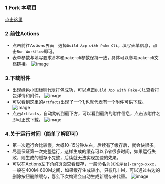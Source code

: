 ### 1.Fork 本项目

[点击这里](https://github.com/tw93/Pake/fork)

### 2.前往Actions
- 点击前往Actions界面，选择`Build App with Pake-Cli`，填写表单信息，点击`Run Workflow`即可。
- 表单参数与填写要求基本和pake-cli参数保持一致，具体可以参考pake-cli文档[链接](https://github.com/tw93/Pake/blob/master/bin/README.md#%E7%94%A8%E6%B3%95)。
![image](https://user-images.githubusercontent.com/28218658/224034379-40d623ed-df91-4006-835d-ee852fcb55d4.png)

### 3.下载附件
- 出现绿色小图标则代表打包成功，可以点击`Build App with Pake-Cli`查看打包详情和附件。
![image](https://user-images.githubusercontent.com/28218658/224034726-6d17f899-cc2e-46d9-ac5b-68a8b28f231c.png)
- 可以看到这里的`Artfacts`出现了一个1,也就代表有一个附件可供下载。
![image](https://user-images.githubusercontent.com/28218658/224035345-1acc86c3-8dcd-414e-aa88-ddd96a183876.png)
- 点击`Artfacts`，自动跳转到最下方，可以看到最终的附件信息，点击该附件名即可正式下载。
![image](https://user-images.githubusercontent.com/28218658/223757788-08f9ce71-d2ae-49f8-b2a5-debbb9214bc2.png)


### 4.关于运行时间（简单了解即可）
- 第一次运行会比较慢，大概10-15分钟左右，后续有了缓存后，就会快很多。
- 尽量保证第一次完整运行，这样生成的缓存可以节省很多时间，如果运行失败，则生成的缓存不完整，后续就无法实现加速的效果。
- 可以在Actions左下角的页面查看缓存，一般命名为`[打包平台]-cargo-xxxx`，一般在400M-600M之间，如果缓存生成较小，只有几十M，可以通过右边的删除按钮删除缓存，那么下次构建会自动生成新缓存来代替。
![image](https://user-images.githubusercontent.com/28218658/224035969-39d331b4-f9aa-4104-b05a-36525b1b01d4.png)
